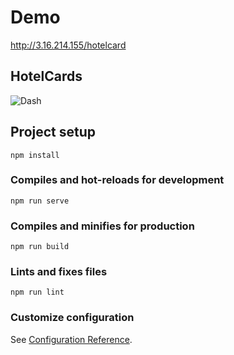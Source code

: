
# Demo

http://3.16.214.155/hotelcard

## HotelCards
![Dash](https://github.com/yavuz-bektas/HotelCards/blob/main/src/assets/short.gif)


## Project setup
```
npm install
```

### Compiles and hot-reloads for development
```
npm run serve
```

### Compiles and minifies for production
```
npm run build
```

### Lints and fixes files
```
npm run lint
```

### Customize configuration
See [Configuration Reference](https://cli.vuejs.org/config/).
